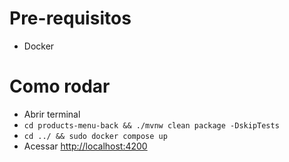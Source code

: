 # Pre-requisitos
* Docker
# Como rodar
* Abrir terminal
* ```cd products-menu-back && ./mvnw clean package -DskipTests```
* ```cd ../ && sudo docker compose up```
* Acessar [http://localhost:4200](http://localhost:4200)
